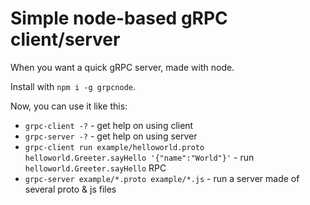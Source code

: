 # Simple node-based gRPC client/server

When you want a quick gRPC server, made with node.

Install with `npm i -g grpcnode`.

Now, you can use it like this:

- `grpc-client -?` - get help on using client
- `grpc-server -?` - get help on using server
- `grpc-client run example/helloworld.proto helloworld.Greeter.sayHello '{"name":"World"}'` - run `helloworld.Greeter.sayHello` RPC
- `grpc-server example/*.proto example/*.js` - run a server made of several proto & js files

